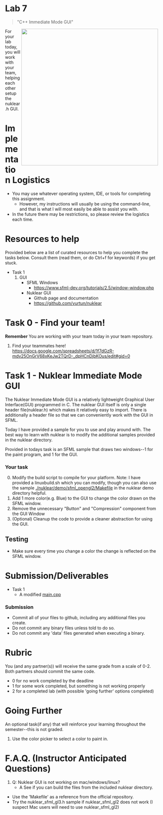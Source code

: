 # Lab 7 

> "C++ Immediate Mode GUI"

<img src="./media/nuklear.gif" width=450px align="right">

For your lab today, you will work with your team, helping each other setup the nuklear.h GUI.

# Implementation Logistics

- You may use whatever operating system, IDE, or tools for completing this assignment.
	- However, my instructions will usually be using the command-line, and that is what I will most easily be able to assist you with.
- In the future there may be restrictions, so please review the logistics each time.

# Resources to help

Provided below are a list of curated resources to help you complete the tasks below. Consult them (read them, or do Ctrl+f for keywords) if you get stuck.

- Task 1
	1. GUI
		- SFML Windows
			- https://www.sfml-dev.org/tutorials/2.5/window-window.php
    	- Nuklear GUI
      		- Github page and documentation
			- https://github.com/vurtun/nuklear
		 
# Task 0 - Find your team!

**Remember** You are working with your team today in your team repository.

1. Find your teammates here! https://docs.google.com/spreadsheets/d/1f7dGzR-mdv25OnGrV68xKeJw2TQrD-_dpHCnDjbKOus/edit#gid=0

# Task 1 - Nuklear Immediate Mode GUI

The Nuklear Immediate Mode GUI is a relatively lightweight Graphical User Interface(GUI) programmed in C. The nuklear GUI itself is only a single header file(nuklear.h) which makes it relatively easy to import. There is additionally a header file so that we can conveniently work with the GUI in SFML. 

Today I have provided a sample for you to use and play around with. The best way to learn with nuklear is to modify the additional samples provided in the nuklear directory.

Provided in todays task is an SFML sample that draws two windows--1 for the paint program, and 1 for the GUI.

### Your task

0. Modify the build script to compile for your platform. Note: I have provided a linuxbuild.sh which you can modify, though you can also use the sample [./nuklear/demo/sfml_opengl2/Makefile](./nuklear/demo/sfml_opengl2/Makefile) in the nuklear demo directory helpful.
1. Add 1 more color(e.g. Blue) to the GUI to change the color drawn on the SFML window.
2. Remove the unnecessary "Button" and "Compression" component from the GUI Window
3. (Optional) Cleanup the code to provide a cleaner abstraction for using the GUI.

## Testing

- Make sure every time you change a color the change is reflected on the SFML window.

# Submission/Deliverables

- Task 1
  - A modified [main.cpp](./main.cpp)
	
### Submission

- Commit all of your files to github, including any additional files you create.
- Do not commit any binary files unless told to do so.
- Do not commit any 'data' files generated when executing a binary.

# Rubric

You (and any partner(s)) will receive the same grade from a scale of 0-2. Both partners should commit the same code.

- 0 for no work completed by the deadline
- 1 for some work completed, but something is not working properly
- 2 for a completed lab (with possible 'going further' options completed)

# Going Further

An optional task(if any) that will reinforce your learning throughout the semester--this is not graded.

1. Use the color picker to select a color to paint in.

# F.A.Q. (Instructor Anticipated Questions)

1. Q: Nuklear GUI is not working on mac/windows/linux?
	- A See if you can build the files from the included nuklear directory. 
  - Use the 'Makefile' as a reference from the official repository.
  - Try the nuklear_sfml_gl3.h sample if nuklear_sfml_gl2 does not work (I suspect Mac users will need to use nuklear_sfml_gl2)

